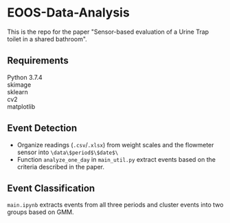 # EOOS-Data-Analysis
This is the repo for the paper "Sensor-based evaluation of a Urine Trap toilet in a shared bathroom". 

## Requirements
Python 3.7.4 <br>
skimage<br>
sklearn<br>
cv2<br>
matplotlib<br>

## Event Detection
- Organize readings (`.csv`/`.xlsx`) from weight scales and the flowmeter sensor into `\data\$period$\$date$\`
- Function `analyze_one_day` in `main_util.py` extract events based on the criteria described in the paper.  

## Event Classification
`main.ipynb` extracts events from all three periods and cluster events into two groups based on GMM.



